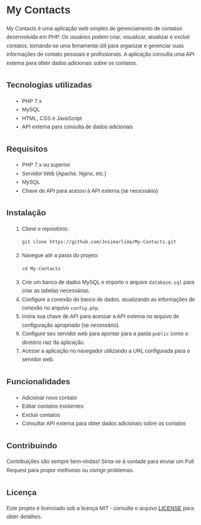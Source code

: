 <!DOCTYPE html>
<html lang="pt">
<head>
    <meta charset="UTF-8">
    <meta name="viewport" content="width=device-width, initial-scale=1.0">
    <title>My Contacts - README</title>
    <style>
        body {
            font-family: Arial, sans-serif;
            line-height: 1.6;
            color: #333;
        }
        h1 {
            font-size: 2em;
            margin-bottom: 0.5em;
        }
        h2 {
            font-size: 1.5em;
            margin-bottom: 0.4em;
        }
        h3 {
            font-size: 1.2em;
            margin-bottom: 0.3em;
        }
        ul, ol {
            margin-left: 1.2em;
        }
    </style>
</head>
<body>

<h1>My Contacts</h1>

<p>
    My Contacts é uma aplicação web simples de gerenciamento de contatos desenvolvida em PHP. Os usuários podem criar, visualizar, atualizar e excluir contatos, tornando-se uma ferramenta útil para organizar e gerenciar suas informações de contato pessoais e profissionais. A aplicação consulta uma API externa para obter dados adicionais sobre os contatos.
</p>

<h2>Tecnologias utilizadas</h2>

<ul>
    <li>PHP 7.x</li>
    <li>MySQL</li>
    <li>HTML, CSS e JavaScript</li>
    <li>API externa para consulta de dados adicionais</li>
</ul>

<h2>Requisitos</h2>

<ul>
    <li>PHP 7.x ou superior</li>
    <li>Servidor Web (Apache, Nginx, etc.)</li>
    <li>MySQL</li>
    <li>Chave de API para acesso à API externa (se necessário)</li>
</ul>

<h2>Instalação</h2>

<ol>
    <li>Clone o repositório:</li>
    <pre><code>git clone https://github.com/Josimarlima/My-Contacts.git</code></pre>
    <li>Navegue até a pasta do projeto:</li>
    <pre><code>cd My-Contacts</code></pre>
    <li>Crie um banco de dados MySQL e importe o arquivo <code>database.sql</code> para criar as tabelas necessárias.</li>
    <li>Configure a conexão do banco de dados, atualizando as informações de conexão no arquivo <code>config.php</code>.</li>
    <li>Insira sua chave de API para acessar a API externa no arquivo de configuração apropriado (se necessário).</li>
    <li>Configure seu servidor web para apontar para a pasta <code>public</code> como o diretório raiz da aplicação.</li>
    <li>Acesse a aplicação no navegador utilizando a URL configurada para o servidor web.</li>
</ol>

<h2>Funcionalidades</h2>

<ul>
    <li>Adicionar novo contato</li>
    <li>Editar contatos existentes</li>
    <li>Excluir contatos</li>
    <li>Consultar API externa para obter dados adicionais sobre os contatos</li>

</ul>
<h2>Contribuindo</h2>
<p>
    Contribuições são sempre bem-vindas! Sinta-se à vontade para enviar um Pull Request para propor melhorias ou corrigir problemas.
</p>
<h2>Licença</h2>
<p>
    Este projeto é licenciado sob a licença MIT - consulte o arquivo <a href="LICENSE">LICENSE</a> para obter detalhes.
</p>
</body>
</html>
